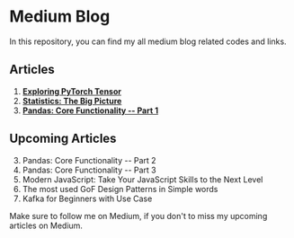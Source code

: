# Medium Blog

In this repository, you can find my all medium blog related codes and links.

## Articles

1. [**Exploring PyTorch Tensor**](https://medium.com/@sushil.kisu/exploring-pytorch-tensor-ed1adb42d29b)
2. [**Statistics: The Big Picture**](https://medium.com/@sushil.kisu/statistics-the-big-picture-645a698f9e82)
3. [**Pandas: Core Functionality -- Part 1**](https://medium.com/@sushil.kisu/pandas-core-functionality-part-1-1a8a0e1321da)


## Upcoming Articles
3. Pandas: Core Functionality -- Part 2
4. Pandas: Core Functionality -- Part 3
5. Modern JavaScript: Take Your JavaScript Skills to the Next Level
6. The most used GoF Design Patterns in Simple words
7. Kafka for Beginners with Use Case

Make sure to follow me on Medium, if you don't to miss my upcoming articles on Medium.



